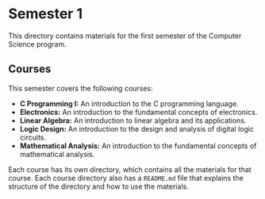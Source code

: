 # Semester 1

This directory contains materials for the first semester of the Computer Science program.

## Courses

This semester covers the following courses:

*   **C Programming I:** An introduction to the C programming language.
*   **Electronics:** An introduction to the fundamental concepts of electronics.
*   **Linear Algebra:** An introduction to linear algebra and its applications.
*   **Logic Design:** An introduction to the design and analysis of digital logic circuits.
*   **Mathematical Analysis:** An introduction to the fundamental concepts of mathematical analysis.

Each course has its own directory, which contains all the materials for that course. Each course directory also has a `README.md` file that explains the structure of the directory and how to use the materials.
